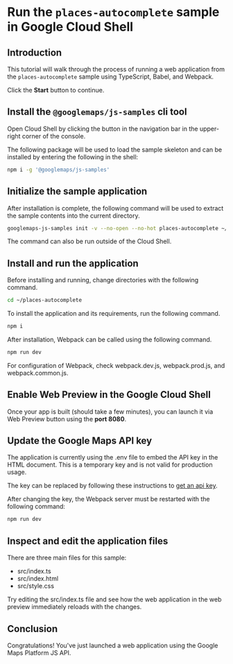 # Run the `places-autocomplete` sample in Google Cloud Shell

<walkthrough-tutorial-duration duration="10"/>

## Introduction

This tutorial will walk through the process of running a web application from
the `places-autocomplete` sample using TypeScript, Babel, and Webpack.

Click the **Start** button to continue.

## Install the `@googlemaps/js-samples` cli tool

Open Cloud Shell by clicking the
<walkthrough-cloud-shell-icon></walkthrough-cloud-shell-icon> button in the
navigation bar in the upper-right corner of the console.

The following package will be used to load the sample skeleton and can be
installed by entering the following in the shell:

```bash
npm i -g '@googlemaps/js-samples'
```

## Initialize the sample application

After installation is complete, the following command will be used to extract
the sample contents into the current directory.

```bash
googlemaps-js-samples init -v --no-open --no-hot places-autocomplete ~/places-autocomplete
```

The command can also be run outside of the Cloud Shell.

## Install and run the application

Before installing and running, change directories with the following command.

```bash
cd ~/places-autocomplete
```

To install the application and its requirements, run the following command.

```bash
npm i
```

After installation, Webpack can be called using the following command.

```bash
npm run dev
```

For configuration of Webpack, check
<walkthrough-editor-open-file filePath="places-autocomplete/webpack.dev.js">webpack.dev.js</walkthrough-editor-open-file>,
<walkthrough-editor-open-file filePath="places-autocomplete/webpack.prod.js">webpack.prod.js</walkthrough-editor-open-file>,
and
<walkthrough-editor-open-file filePath="places-autocomplete/webpack.common.js">webpack.common.js</walkthrough-editor-open-file>.

## Enable Web Preview in the Google Cloud Shell

Once your app is built (should take a few minutes), you can launch it via
<walkthrough-spotlight-pointer target="cloudshell" spotlightId="devshell-web-preview-button">Web
Preview button</walkthrough-spotlight-pointer> using the **port 8080**.

## Update the Google Maps API key

The application is currently using the
<walkthrough-editor-open-file filePath="places-autocomplete/.env">.env</walkthrough-editor-open-file>
file to embed the API key in the HTML document. This is a temporary key and is
not valid for production usage.

The key can be replaced by following these instructions to
[get an api key](https://developers.google.com/maps/documentation/javascript/get-api-key).

After changing the key, the Webpack server must be restarted with the following
command:

```bash
npm run dev
```

## Inspect and edit the application files

There are three main files for this sample:

*   <walkthrough-editor-open-file filePath="places-autocomplete/src/index.ts">src/index.ts</walkthrough-editor-open-file>
*   <walkthrough-editor-open-file filePath="places-autocomplete/src/index.html">src/index.html</walkthrough-editor-open-file>
*   <walkthrough-editor-open-file filePath="places-autocomplete/src/style.css">src/style.css</walkthrough-editor-open-file>

Try editing the <walkthrough-editor-open-file filePath="places-autocomplete/src/index.ts">src/index.ts</walkthrough-editor-open-file> file and see how the web application in the web preview immediately reloads with the changes.

## Conclusion

<walkthrough-conclusion-trophy></walkthrough-conclusion-trophy>

Congratulations! You've just launched a web application using the Google Maps
Platform JS API.
